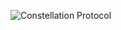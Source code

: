 ![Constellation Protocol](https://github.com/ysfkel/constellation-protocol/blob/master/images/logo3.png "Optional title")

